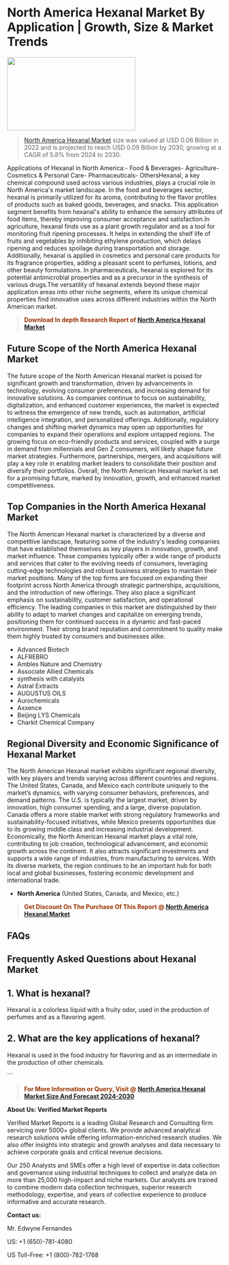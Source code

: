 <p><h1>North America Hexanal Market By Application | Growth, Size & Market Trends</h1><p><img class="aligncenter size-medium wp-image-105565" src="https://ffe5etoiles.com/wp-content/uploads/2025/01/MST7-300x171.png" alt="" width="300" height="171" /></p><blockquote><p><a href="https://www.verifiedmarketreports.com/download-sample/?rid=599568&utm_source=Github-NA&utm_medium=377" target="_blank">North America Hexanal Market</a> size was valued at USD 0.06 Billion in 2022 and is projected to reach USD 0.09 Billion by 2030, growing at a CAGR of 5.8% from 2024 to 2030.</p></blockquote>Applications of Hexanal in North America:- Food & Beverages- Agriculture- Cosmetics & Personal Care- Pharmaceuticals- OthersHexanal, a key chemical compound used across various industries, plays a crucial role in North America's market landscape. In the food and beverages sector, hexanal is primarily utilized for its aroma, contributing to the flavor profiles of products such as baked goods, beverages, and snacks. This application segment benefits from hexanal's ability to enhance the sensory attributes of food items, thereby improving consumer acceptance and satisfaction.In agriculture, hexanal finds use as a plant growth regulator and as a tool for monitoring fruit ripening processes. It helps in extending the shelf life of fruits and vegetables by inhibiting ethylene production, which delays ripening and reduces spoilage during transportation and storage. Additionally, hexanal is applied in cosmetics and personal care products for its fragrance properties, adding a pleasant scent to perfumes, lotions, and other beauty formulations. In pharmaceuticals, hexanal is explored for its potential antimicrobial properties and as a precursor in the synthesis of various drugs.The versatility of hexanal extends beyond these major application areas into other niche segments, where its unique chemical properties find innovative uses across different industries within the North American market.</p><blockquote><p><span style="color: #993300;"><strong>Download In depth Research Report of <a href="https://www.verifiedmarketreports.com/download-sample/?rid=599568&utm_source=Github-NA&utm_medium=377">North America Hexanal Market</a></strong></span></p></blockquote><h2>Future Scope of the North America Hexanal Market</h2><p>The future scope of the North American Hexanal market is poised for significant growth and transformation, driven by advancements in technology, evolving consumer preferences, and increasing demand for innovative solutions. As companies continue to focus on sustainability, digitalization, and enhanced customer experiences, the market is expected to witness the emergence of new trends, such as automation, artificial intelligence integration, and personalized offerings. Additionally, regulatory changes and shifting market dynamics may open up opportunities for companies to expand their operations and explore untapped regions. The growing focus on eco-friendly products and services, coupled with a surge in demand from millennials and Gen Z consumers, will likely shape future market strategies. Furthermore, partnerships, mergers, and acquisitions will play a key role in enabling market leaders to consolidate their position and diversify their portfolios. Overall, the North American Hexanal market is set for a promising future, marked by innovation, growth, and enhanced market competitiveness.</p><h2>Top Companies in the North America Hexanal Market</h2><p>The North American Hexanal market is characterized by a diverse and competitive landscape, featuring some of the industry's leading companies that have established themselves as key players in innovation, growth, and market influence. These companies typically offer a wide range of products and services that cater to the evolving needs of consumers, leveraging cutting-edge technologies and robust business strategies to maintain their market positions. Many of the top firms are focused on expanding their footprint across North America through strategic partnerships, acquisitions, and the introduction of new offerings. They also place a significant emphasis on sustainability, customer satisfaction, and operational efficiency. The leading companies in this market are distinguished by their ability to adapt to market changes and capitalize on emerging trends, positioning them for continued success in a dynamic and fast-paced environment. Their strong brand reputation and commitment to quality make them highly trusted by consumers and businesses alike.</p><p><ul><li>Advanced Biotech </li><li> ALFREBRO </li><li> Ambles Nature and Chemistry </li><li> Associate Allied Chemicals </li><li> synthesis with catalysts </li><li> Astral Extracts </li><li> AUGUSTUS OILS </li><li> Aurochemicals </li><li> Axxence </li><li> Beijing LYS Chemicals </li><li> Charkit Chemical Company</li></ul></p><h2>Regional Diversity and Economic Significance of Hexanal Market</h2><p>The North American Hexanal market exhibits significant regional diversity, with key players and trends varying across different countries and regions. The United States, Canada, and Mexico each contribute uniquely to the market’s dynamics, with varying consumer behaviors, preferences, and demand patterns. The U.S. is typically the largest market, driven by innovation, high consumer spending, and a large, diverse population. Canada offers a more stable market with strong regulatory frameworks and sustainability-focused initiatives, while Mexico presents opportunities due to its growing middle class and increasing industrial development. Economically, the North American Hexanal market plays a vital role, contributing to job creation, technological advancement, and economic growth across the continent. It also attracts significant investments and supports a wide range of industries, from manufacturing to services. With its diverse markets, the region continues to be an important hub for both local and global businesses, fostering economic development and international trade.</p><ul> <li><strong>North America</strong> (United States, Canada, and Mexico, etc.)</li></ul><blockquote><p><span style="color: #993300;"><strong>Get Discount On The Purchase Of This Report @ <a href="https://www.verifiedmarketreports.com/ask-for-discount/?rid=599568&utm_source=Github-NA&utm_medium=377">North America Hexanal Market</a></strong></span></p></blockquote><h2>FAQs</h2><p> <h2>Frequently Asked Questions about Hexanal Market</h1> <h2>1. What is hexanal?</div><div></h2> <p>Hexanal is a colorless liquid with a fruity odor, used in the production of perfumes and as a flavoring agent.</p> <h2>2. What are the key applications of hexanal?</div><div></h2> <p>Hexanal is used in the food industry for flavoring and as an intermediate in the production of other chemicals.</p> <!-- Additional FAQs and answers go here --></body></html>```</p><blockquote><p><span style="color: #993300;"><strong>For More Information or Query, Visit @ <a href="https://www.verifiedmarketreports.com/product/hexanal-market/">North America Hexanal Market Size And Forecast 2024-2030</a></strong></span></p></blockquote><p><strong>About Us: Verified Market Reports</strong></p><p>Verified Market Reports is a leading Global Research and Consulting firm servicing over 5000+ global clients. We provide advanced analytical research solutions while offering information-enriched research studies. We also offer insights into strategic and growth analyses and data necessary to achieve corporate goals and critical revenue decisions.</p><p>Our 250 Analysts and SMEs offer a high level of expertise in data collection and governance using industrial techniques to collect and analyze data on more than 25,000 high-impact and niche markets. Our analysts are trained to combine modern data collection techniques, superior research methodology, expertise, and years of collective experience to produce informative and accurate research.</p><p><strong>Contact us:</strong></p><p>Mr. Edwyne Fernandes</p><p>US: +1 (650)-781-4080</p><p>US Toll-Free: +1 (800)-782-1768</p>
